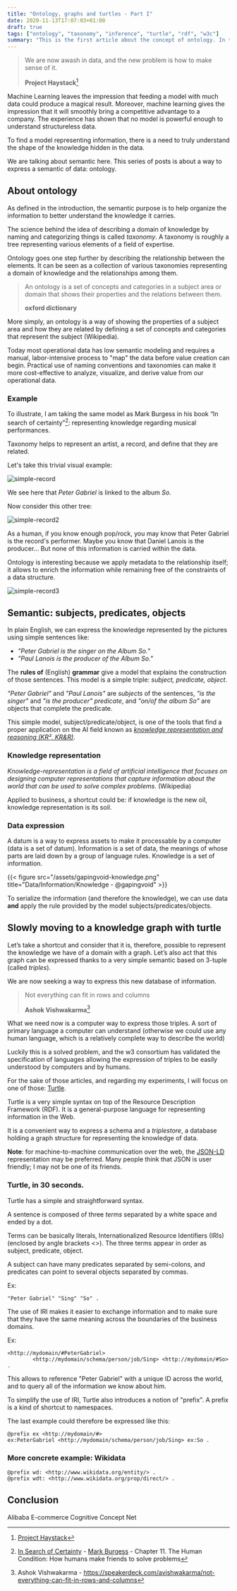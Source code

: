 ```yaml
---
title: "Ontology, graphs and turtles - Part I"
date: 2020-11-13T17:07:03+01:00
draft: true
tags: ["ontology", "taxonomy", "inference", "turtle", "rdf", "w3c"]
summary: "This is the first article about the concept of ontology. In this article, we introduce some ideas about semantic. From a set of definitions, we move to the notion of a knowledge graph. Then we show how triples and the turtle language can help setting up a schema and to represent knowledge"
---
```


> We are now awash in data, and the new problem is how to make sense of it. 
>
> **Project Haystack**[^1]

[^1]: [Project Haystack](https://project-haystack.org/)

Machine Learning leaves the impression that feeding a model with much data could produce a magical result. Moreover, machine learning gives the impression that it will smoothly bring a competitive advantage to a company.
The experience has shown that no model is powerful enough to understand structureless data.

To find a model representing information, there is a need to truly understand the shape of the knowledge hidden in the data.

We are talking about semantic here. This series of posts is about a way to express a semantic of data: ontology.

## About ontology

As defined in the introduction, the semantic purpose is to help organize the information to better understand the knowledge it carries.

The science behind the idea of describing a domain of knowledge by naming and categorizing things is called _taxonomy_.
A taxonomy is roughly a tree representing various elements of a field of expertise.

Ontology goes one step further by describing the relationship between the elements. It can be seen as a collection of various taxonomies representing a domain of knowledge and the relationships among them.

> An ontology is a set of concepts and categories in a subject area or domain that shows their properties and the relations between them. 
>
> **oxford dictionary**

More simply, an ontology is a way of showing the properties of a subject area and how they are related by defining a set of concepts and categories that represent the subject (Wikipedia).

Today most operational data has low semantic modeling and requires a manual, labor-intensive process to "map" the data before value creation can begin. Practical use of naming conventions and taxonomies can make it more cost-effective to analyze, visualize, and derive value from our operational data.

### Example

To illustrate, I am taking the same model as Mark Burgess in his book “In search of certainty”[^3]: representing knowledge regarding musical performances.

[^3]: [In Search of Certainty](https://www.oreilly.com/library/view/in-search-of/9781491923337/) - [Mark Burgess](https://twitter.com/markburgess_osl) - Chapter 11. The Human Condition: How humans make friends to solve problems

Taxonomy helps to represent an artist, a record, and define that they are related.

Let's take this trivial visual example:

![simple-record](/assets/simple-record.svg)

We see here that _Peter Gabriel_ is linked to the album _So_.

Now consider this other tree:

![simple-record2](/assets/simple-record2.svg)

As a human, if you know enough pop/rock, you may know that Peter Gabriel is the record's performer. Maybe you know that Daniel Lanois is the producer… But none of this information is carried within the data.

Ontology is interesting because we apply metadata to the relationship itself; it allows to enrich the information while remaining free of the constraints of a data structure.

![simple-record3](/assets/simple-record3.svg)

## Semantic: subjects, predicates, objects

In plain English, we can express the knowledge represented by the pictures using simple sentences like:

- _"Peter Gabriel is the singer on the Album So."_
- _"Paul Lanois is the producer of the Album So."_

The **rules of** (English) **grammar** give a model that explains the construction of those sentences. This model is a simple triple: _subject, predicate, object_.

_"Peter Gabriel"_ and _"Paul Lanois"_ are _subjects_ of the sentences, _"is the singer"_ and _"is the producer"_ _predicate_, and _"on/of the album So"_ are objects that complete the predicate.

This simple model, subject/predicate/object, is one of the tools that find a proper application on the AI field known as [_knowledge representation and reasoning (KR², KR&R)_](https://en.wikipedia.org/wiki/Knowledge_representation_and_reasoning).

### Knowledge representation

_Knowledge-representation is a field of artificial intelligence that focuses on designing computer representations that capture information about the world that can be used to solve complex problems._ (Wikipedia)

Applied to business, a shortcut could be: if knowledge is the new oil, knowledge representation is its soil.

### Data expression

A datum is a way to express assets to make it processable by a computer (data is a set of datum). Information is a set of data, the meanings of whose parts are laid down by a group of language rules. Knowledge is a set of information.

{{< figure src="/assets/gapingvoid-knowledge.png" title="Data/Information/Knowledge - @gapingvoid" >}}

To serialize the information (and therefore the knowledge), we can use data **and** apply the rule provided by the model subjects/predicates/objects.

## Slowly moving to a knowledge graph with turtle

Let’s take a shortcut and consider that it is, therefore, possible to represent the knowledge we have of a domain with a graph. Let’s also act that this graph can be expressed thanks to a very simple semantic based on 3-tuple (called _triples_).

We are now seeking a way to express this new database of information.

> Not everything can fit in rows and columns
>
> **Ashok Vishwakarma**[^2]

[^2]: Ashok Vishwakarma - https://speakerdeck.com/avishwakarma/not-everything-can-fit-in-rows-and-columns

What we need now is a computer way to express those triples. A sort of primary language a computer can understand (otherwise we could use any human language, which is a relatively complete way to describe the world)

Luckily this is a solved problem, and the w3 consortium has validated the specification of languages allowing the expression of triples to be easily understood by computers and by humans.

For the sake of those articles, and regarding my experiments, I will focus on one of those: [Turtle](https://www.w3.org/TR/turtle/).

Turtle is a very simple syntax on top of the Resource Description Framework (RDF). It is a general-purpose language for representing information in the Web.

It is a convenient way to express a schema and a _triplestore_, a database holding a graph structure for representing the knowledge of data.

__Note__: for machine-to-machine communication over the web, the  [JSON-LD](https://www.w3.org/TR/json-ld11/) representation may be preferred. Many people think that JSON is user friendly; I may not be one of its friends.

### Turtle, in 30 seconds.

Turtle has a simple and straightforward syntax.

A sentence is composed of three _terms_  separated by a white space and ended by a dot.

Terms can be basically literals, Internationalized Resource Identifiers (IRIs) (enclosed by angle brackets <>).
The three terms appear in order as subject, predicate, object.

A subject can have many predicates separated by semi-colons, and predicates can point to several objects separated by commas.

Ex:

`"Peter Gabriel" "Sing" "So" .`

The use of IRI makes it easier to exchange information and to make sure that they have the same meaning across the boundaries of the business domains.

Ex:

```text
<http://mydomain/#PeterGabriel> 
        <http://mydomain/schema/person/job/Sing> <http://mydomain/#So> .
```

This allows to reference "Peter Gabriel" with a unique ID across the world, and to query all of the information we know about him.

To simplify the use of IRI, Turtle also introduces a notion of "prefix". A prefix is a kind of shortcut to namespaces.

The last example could therefore be expressed like this:

```text
@prefix ex <http://mydomain/#>
ex:PeterGabriel <http://mydomain/schema/person/job/Sing> ex:So .
```

### More concrete example: Wikidata

```text
@prefix wd: <http://www.wikidata.org/entity/> .
@prefix wdt: <http://www.wikidata.org/prop/direct/> .
```

## Conclusion

Alibaba E-commerce Cognitive Concept Net
